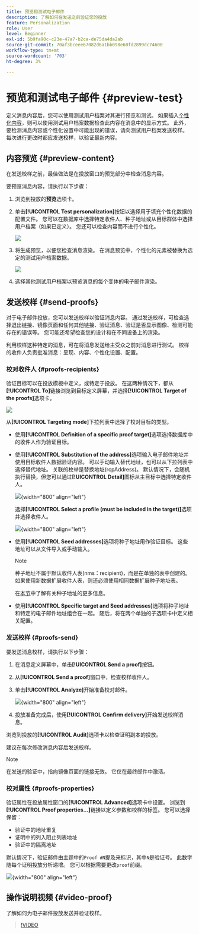 ```yaml
---
title: 预览和测试电子邮件
description: 了解如何在发送之前验证您的投放
feature: Personalization
role: User
level: Beginner
exl-id: 5b9fa90c-c23e-47a7-b2ca-de75da4da2ab
source-git-commit: 70af3bceee67082d6a1bb098e60fd2899dc74600
workflow-type: tm+mt
source-wordcount: '703'
ht-degree: 3%

---
```


# 预览和测试电子邮件 {#preview-test}

定义消息内容后，您可以使用测试用户档案对其进行预览和测试。 如果插入[个性化内容](personalize.md)，则可以使用测试用户档案数据检查此内容在消息中的显示方式。 此外，要检测消息内容或个性化设置中可能出现的错误，请向测试用户档案发送校样。 每次进行更改时都应发送校样，以验证最新内容。

## 内容预览 {#preview-content}

在发送校样之前，最佳做法是在投放窗口的预览部分中检查消息内容。

要预览消息内容，请执行以下步骤：

1. 浏览到投放的&#x200B;**预览**&#x200B;选项卡。
1. 单击&#x200B;**[!UICONTROL Test personalization]**&#x200B;按钮以选择用于填充个性化数据的配置文件。 您可以在数据库中选择特定收件人、种子地址或从目标群体中选择用户档案（如果已定义）。 您还可以检查内容而不进行个性化。

   ![](assets/test-personalization.png)

1. 将生成预览，以便您检查消息渲染。 在消息预览中，个性化的元素被替换为选定的测试用户档案数据。

   ![](assets/test-personalization-with-a-recipient.png)

1. 选择其他测试用户档案以预览消息的每个变体的电子邮件渲染。

## 发送校样 {#send-proofs}

对于电子邮件投放，您可以发送校样以验证消息内容。 通过发送校样，可检查选择退出链接、镜像页面和任何其他链接、验证消息、验证是否显示图像、检测可能存在的错误等。 您可能还希望检查您的设计和在不同设备上的渲染。

利用校样这种特定的消息，可在将消息发送给主受众之前对消息进行测试。 校样的收件人负责批准消息：呈现、内容、个性化设置、配置。

### 校对收件人 {#proofs-recipients}

验证目标可以在投放模板中定义，或特定于投放。 在这两种情况下，都从&#x200B;**[!UICONTROL To]**&#x200B;链接浏览到目标定义屏幕，并选择&#x200B;**[!UICONTROL Target of the proofs]**&#x200B;选项卡。

![](assets/target-of-proofs.png)

从&#x200B;**[!UICONTROL Targeting mode]**&#x200B;下拉列表中选择了校对目标的类型。

* 使用&#x200B;**[!UICONTROL Definition of a specific proof target]**&#x200B;选项选择数据库中的收件人作为验证目标。
* 使用&#x200B;**[!UICONTROL Substitution of the address]**&#x200B;选项输入电子邮件地址并使用目标收件人数据验证内容。 可以手动输入替代地址，也可以从下拉列表中选择替代地址。 关联的枚举是替换地址(rcpAddress)。
默认情况下，会随机执行替换，但您可以通过&#x200B;**[!UICONTROL Detail]**&#x200B;图标从主目标中选择特定收件人。

  ![](assets/target-of-proofs-substitution-details.png){width="800" align="left"}

  选择&#x200B;**[!UICONTROL Select a profile (must be included in the target)]**&#x200B;选项并选择收件人。

  ![](assets/target-of-proofs-substitution.png){width="800" align="left"}


* 使用&#x200B;**[!UICONTROL Seed addresses]**&#x200B;选项将种子地址用作验证目标。 这些地址可以从文件导入或手动输入。

  >[!NOTE]
  >
  >种子地址不属于默认收件人表(nms：recipient)，而是在单独的表中创建的。 如果使用新数据扩展收件人表，则还必须使用相同数据扩展种子地址表。

  在[本节](../audiences/test-profiles.md)中了解有关种子地址的更多信息。

* 使用&#x200B;**[!UICONTROL Specific target and Seed addresses]**&#x200B;选项将种子地址和特定的电子邮件地址组合在一起。 随后，将在两个单独的子选项卡中定义相关配置。

### 发送校样 {#proofs-send}

要发送消息校样，请执行以下步骤：

1. 在消息定义屏幕中，单击&#x200B;**[!UICONTROL Send a proof]**&#x200B;按钮。
1. 从&#x200B;**[!UICONTROL Send a proof]**&#x200B;窗口中，检查校样收件人。
1. 单击&#x200B;**[!UICONTROL Analyze]**&#x200B;开始准备校对邮件。

   ![](assets/send-proof-analyze.png){width="800" align="left"}

1. 投放准备完成后，使用&#x200B;**[!UICONTROL Confirm delivery]**&#x200B;开始发送校样消息。

浏览到投放的&#x200B;**[!UICONTROL Audit]**&#x200B;选项卡以检查证明副本的投放。

建议在每次修改消息内容后发送校样。

>[!NOTE]
>
>在发送的验证中，指向镜像页面的链接无效。 它仅在最终邮件中激活。

### 校对属性 {#proofs-properties}

验证属性在投放属性窗口的&#x200B;**[!UICONTROL Advanced]**&#x200B;选项卡中设置。 浏览到&#x200B;**[!UICONTROL Proof properties...]**&#x200B;链接以定义参数和校样的标签。 您可以选择保留：

* 验证中的地址重复
* 证明中的列入阻止列表地址
* 验证中的隔离地址

默认情况下，验证邮件由主题中的`Proof #N`提及来标识，其中`N`是验证号。 此数字随每个证明投放分析递增。 您可以根据需要更改`proof`前缀。

![](assets/proof-parameters.png){width="800" align="left"}


## 操作说明视频 {#video-proof}

了解如何为电子邮件投放发送并验证校样。

>[!VIDEO](https://video.tv.adobe.com/v/3447009?captions=chi_hans)
